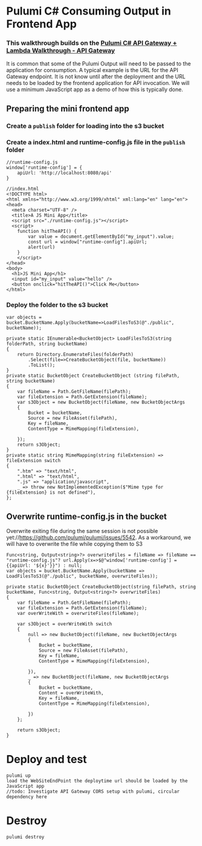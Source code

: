 # Pulumi C# Consuming Output in Frontend App

### This walkthrough builds on the [Pulumi C# API Gateway + Lambda Walkthrough - API Gateway](./readme-api-gateway.md)

It is common that some of the Pulumi Output will need to be passed to the application for consumption. A typical example is the URL for the API Gateway endpoint. It is not know until after the deployment and the URL needs to be loaded by the frontend application for API invocation. We will use a minimum JavaScript app as a demo of how this is typically done.

## Preparing the mini frontend app
### Create a `publish` folder for loading into the s3 bucket
### Create a index.html and runtime-config.js file in the `publish` folder
    //runtime-config.js
    window['runtime-config'] = {
        apiUrl: 'http://localhost:8080/api'
    }

    //index.html
    <!DOCTYPE html>
    <html xmlns="http://www.w3.org/1999/xhtml" xml:lang="en" lang="en">
    <head>
      <meta charset="UTF-8" />
      <title>A JS Mini App</title>
      <script src="./runtime-config.js"></script>
      <script>
        function hitTheAPI() {
            var value = document.getElementById("my_input").value;
            const url = window["runtime-config"].apiUrl;
            alert(url)
        }
        </script>
    </head>
    <body>
      <h1>JS Mini App</h1>
      <input id="my_input" value="hello" />
      <button onclick="hitTheAPI()">Click Me</button>
    </html> 

### Deploy the folder to the s3 bucket
    var objects = bucket.BucketName.Apply(bucketName=>LoadFilesToS3(@"./public", bucketName));

    private static IEnumerable<BucketObject> LoadFilesToS3(string folderPath, string bucketName)
    {
        return Directory.EnumerateFiles(folderPath)
            .Select(file=>CreateBucketObject(file, bucketName))
            .ToList();
    }
    private static BucketObject CreateBucketObject (string filePath, string bucketName)
    {
        var fileName = Path.GetFileName(filePath);
        var fileExtension = Path.GetExtension(fileName);
        var s3Object = new BucketObject(fileName, new BucketObjectArgs
        {
            Bucket = bucketName,
            Source = new FileAsset(filePath),
            Key = fileName,
            ContentType = MimeMapping(fileExtension),

        });
        return s3Object;
    }
    private static string MimeMapping(string fileExtension) => fileExtension switch
    {
        ".htm" => "text/html",
        ".html" => "text/html",
        ".js" => "application/javascript",
        _ => throw new NotImplementedException($"Mime type for {fileExtension} is not defined"),
    };
    
## Overwrite runtime-config.js in the bucket
Overwrite exiting file during the same session is not possible yet://https://github.com/pulumi/pulumi/issues/5542. As a workaround, we will have to overwrite the file while copying them to S3  

    Func<string, Output<string>?> overwriteFiles = fileName => fileName == "runtime-config.js"? url.Apply(x=>$@"window['runtime-config'] = {{apiUrl: '${x}'}}") : null;  
    var objects = bucket.BucketName.Apply(bucketName => LoadFilesToS3(@"./public", bucketName, overwriteFiles));

    private static BucketObject CreateBucketObject(string filePath, string bucketName, Func<string, Output<string>?> overwriteFiles)
    {
        var fileName = Path.GetFileName(filePath);
        var fileExtension = Path.GetExtension(fileName);
        var overWriteWith = overwriteFiles(fileName);

        var s3Object = overWriteWith switch
        {
            null => new BucketObject(fileName, new BucketObjectArgs
            {
                Bucket = bucketName,
                Source = new FileAsset(filePath),
                Key = fileName,
                ContentType = MimeMapping(fileExtension),

            }),
            _ => new BucketObject(fileName, new BucketObjectArgs
            {
                Bucket = bucketName,
                Content = overWriteWith,
                Key = fileName,
                ContentType = MimeMapping(fileExtension),

            })
        };

        return s3Object;
    }

# Deploy and test
    pulumi up
    load the WebSiteEndPoint the deploytime url should be loaded by the JavaScript app
    //todo: Investigate API Gateway CORS setup with pulumi, circular dependency here
# Destroy 
    pulumi destroy
        
